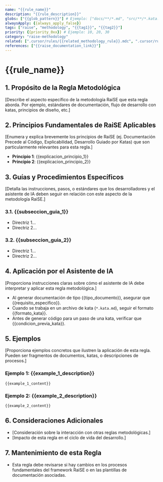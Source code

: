 ```yaml
---
name: "{{rule_name}}"
description: "{{rule_description}}"
globs: ["{{glob_pattern}}"] # Ejemplo: ["docs/**/*.md", "src/**/*.kata.md"]
alwaysApply: {{always_apply_false}}
tags: ["raise", "methodology", "{{tag1}}", "{{tag2}}"]
priority: {{priority_0xx}} # Ejemplo: 10, 20, 30
category: "raise-methodology"
related: [".cursor/rules/{{related_methodology_rule}}.mdc", ".cursor/rules/910-rule-management.mdc"]
references: ["{{raise_documentation_link}}"]
---
```


# {{rule_name}}

## 1. Propósito de la Regla Metodológica

[Describe el aspecto específico de la metodología RaiSE que esta regla aborda. Por ejemplo, estándares de documentación, flujo de desarrollo con katas, principios de diseño, etc.]

## 2. Principios Fundamentales de RaiSE Aplicables

[Enumera y explica brevemente los principios de RaiSE (ej. Documentación Precede al Código, Explicabilidad, Desarrollo Guiado por Katas) que son particularmente relevantes para esta regla.]

*   **Principio 1**: {{explicacion_principio_1}}
*   **Principio 2**: {{explicacion_principio_2}}

## 3. Guías y Procedimientos Específicos

[Detalla las instrucciones, pasos, o estándares que los desarrolladores y el asistente de IA deben seguir en relación con este aspecto de la metodología RaiSE.]

### 3.1. {{subseccion_guia_1}}

*   Directriz 1...
*   Directriz 2...

### 3.2. {{subseccion_guia_2}}

*   Directriz 1...
*   Directriz 2...

## 4. Aplicación por el Asistente de IA

[Proporciona instrucciones claras sobre cómo el asistente de IA debe interpretar y aplicar esta regla metodológica.]

*   Al generar documentación de tipo {{tipo_documento}}, asegurar que {{requisito_especifico}}.
*   Cuando se trabaja en un archivo de kata (`*.kata.md`), seguir el formato {{formato_kata}}.
*   Antes de generar código para un paso de una kata, verificar que {{condicion_previa_kata}}.

## 5. Ejemplos

[Proporciona ejemplos concretos que ilustren la aplicación de esta regla. Pueden ser fragmentos de documentos, katas, o descripciones de procesos.]

### Ejemplo 1: {{example_1_description}}

```{{example_1_language_if_code}}
{{example_1_content}}
```

### Ejemplo 2: {{example_2_description}}

```{{example_2_language_if_code}}
{{example_2_content}}
```

## 6. Consideraciones Adicionales

*   [Consideración sobre la interacción con otras reglas metodológicas.]
*   [Impacto de esta regla en el ciclo de vida del desarrollo.]

## 7. Mantenimiento de esta Regla

*   Esta regla debe revisarse si hay cambios en los procesos fundamentales del framework RaiSE o en las plantillas de documentación asociadas. 